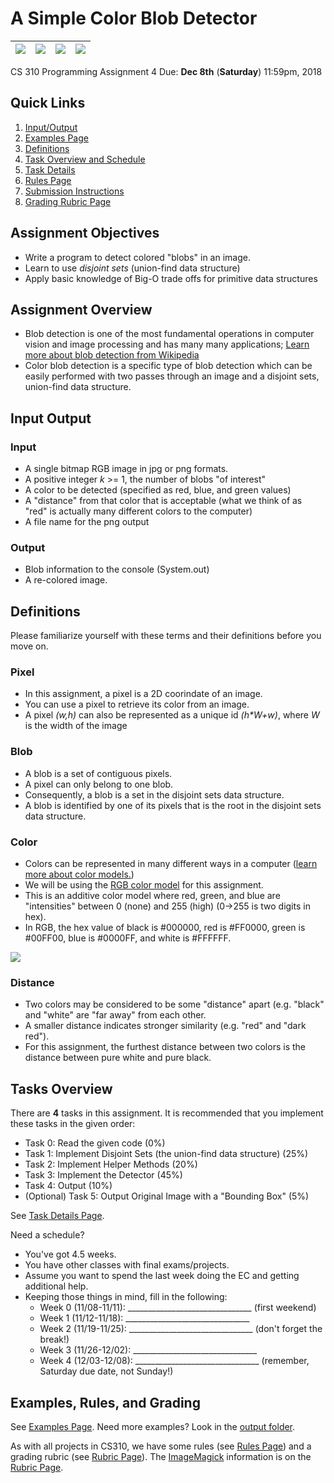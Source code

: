 # A Simple Color Blob Detector

![](../input/04_Circles.png "")|![](../output/04_Circles_find_1_red.png "")|![](../output/04_Circles_find_1_blue.png "")|![](../output/04_Circles_find_1_green.png "")
:---: | :---: |:---: | :---: 

CS 310 Programming Assignment 4 Due: **Dec 8th** (**Saturday**) 11:59pm, 2018

## Quick Links
1. [Input/Output](#input-output)
2. [Examples Page](EXAMPLES.md)
3. [Definitions](#definitions)
4. [Task Overview and Schedule](#tasks-overview)
5. [Task Details](TASKS.md)
6. [Rules Page](RULES.md)
7. [Submission Instructions](RULES.md#submission-instructions)
8. [Grading Rubric Page](GRADING.md)

## Assignment Objectives
- Write a program to detect colored "blobs" in an image.
- Learn to use _disjoint sets_ (union-find data structure)
- Apply basic knowledge of Big-O trade offs for primitive data structures

## Assignment Overview
- Blob detection is one of the most fundamental operations in computer vision and image processing and has many many applications; [Learn more about blob detection from Wikipedia](https://en.wikipedia.org/wiki/Blob_detection)
- Color blob detection is a specific type of blob detection which can be easily performed with two passes through an image and a disjoint sets, union-find data structure.

## Input Output

### Input
- A single bitmap RGB image in jpg or png formats. 
- A positive integer _k_ >= 1, the number of blobs "of interest"
- A color to be detected (specified as red, blue, and green values)
- A "distance" from that color that is acceptable (what we think of as "red" is actually many different colors to the computer)
- A file name for the png output

### Output 
- Blob information to the console (System.out)
- A re-colored image.

## Definitions

Please familiarize yourself with these terms and their definitions before you move on.

### Pixel

- In this assignment, a pixel is a 2D coorindate of an image. 
- You can use a pixel to retrieve its color from an image. 
- A pixel _(w,h)_ can also be represented as a unique id _(h*W+w)_, where _W_ is the width of the image

### Blob

- A blob is a set of contiguous pixels. 
- A pixel can only belong to one blob. 
- Consequently, a blob is a set in the disjoint sets data structure.
- A blob is identified by one of its pixels that is the root in the disjoint sets data structure. 

### Color

- Colors can be represented in many different ways in a computer ([learn more about color models.](https://en.wikipedia.org/wiki/Color_model))
- We will be using the [RGB color model](https://en.wikipedia.org/wiki/RGB_color_model) for this assignment.
- This is an additive color model where red, green, and blue are "intensities" between 0 (none) and 255 (high) (0->255 is two digits in hex).
- In RGB, the hex value of black is #000000, red is #FF0000, green is #00FF00, blue is #0000FF, and white is #FFFFFF.

![](https://upload.wikimedia.org/wikipedia/commons/thumb/c/c2/AdditiveColor.svg/200px-AdditiveColor.svg.png)

### Distance

- Two colors may be considered to be some "distance" apart (e.g. "black" and "white" are "far away" from each other.
- A smaller distance indicates stronger similarity (e.g. "red" and "dark red").
- For this assignment, the furthest distance between two colors is the distance between pure white and pure black.

## Tasks Overview

There are **4** tasks in this assignment. It is recommended that you implement these tasks in the given order:

- Task 0: Read the given code (0%)
- Task 1: Implement Disjoint Sets (the union-find data structure) (25%)
- Task 2: Implement Helper Methods (20%)
- Task 3: Implement the Detector (45%)
- Task 4: Output (10%)
- (Optional) Task 5: Output Original Image with a "Bounding Box" (5%)

See [Task Details Page](TASKS.md "").

Need a schedule?
- You've got 4.5 weeks.
- You have other classes with final exams/projects.
- Assume you want to spend the last week doing the EC and getting additional help.
- Keeping those things in mind, fill in the following:
  - Week 0 (11/08-11/11): _______________________________ (first weekend)
  - Week 1 (11/12-11/18): _______________________________
  - Week 2 (11/19-11/25): _______________________________ (don't forget the break!)
  - Week 3 (11/26-12/02): _______________________________ 
  - Week 4 (12/03-12/08): _______________________________ (remember, Saturday due date, not Sunday!)

## Examples, Rules, and Grading
See [Examples Page](EXAMPLES.md ""). Need more examples? Look in the [output folder](../output "").

As with all projects in CS310, we have some rules (see [Rules Page](RULES.md "")) and a grading rubric (see [Rubric Page](GRADING.md "")). The [ImageMagick](https://www.imagemagick.org/script/index.php) information is on the [Rubric Page](GRADING.md "").